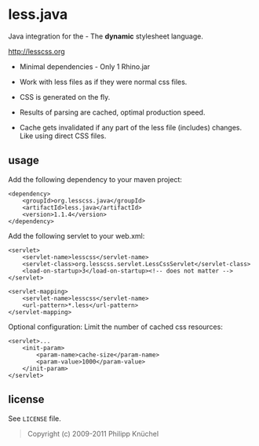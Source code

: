 less.java
=======

Java integration for the - The **dynamic** stylesheet language.

<http://lesscss.org>

- Minimal dependencies - Only 1 Rhino.jar

- Work with less files as if they were normal css files. 

	<link type="text/css" rel="stylesheet" href="/css/main.less" >

- CSS is generated on the fly. 

- Results of parsing are cached, optimal production speed.

- Cache gets invalidated if any part of the less file (includes) changes. Like using direct CSS files.

usage
-------
Add the following dependency to your maven project:

	<dependency>
		<groupId>org.lesscss.java</groupId>
		<artifactId>less.java</artifactId>
		<version>1.1.4</version>
	</dependency>


Add the following servlet to your web.xml:

	<servlet>
	    <servlet-name>lesscss</servlet-name>
	    <servlet-class>org.lesscss.servlet.LessCssServlet</servlet-class>
		<load-on-startup>3</load-on-startup><!-- does not matter -->
	</servlet>

	<servlet-mapping>
	    <servlet-name>lesscss</servlet-name>
	    <url-pattern>*.less</url-pattern>
	</servlet-mapping>

Optional configuration:
Limit the number of cached css resources:

	<servlet>...
		<init-param>
	        <param-name>cache-size</param-name>
	        <param-value>1000</param-value>
	    </init-param>
	</servlet>




license
-------

See `LICENSE` file.

> Copyright (c) 2009-2011 Philipp Knüchel
